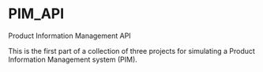 # PIM_API
Product Information Management API

This is the first part of a collection of three projects for simulating a Product Information Management system (PIM).
